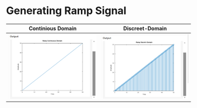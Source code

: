 
# Generating Ramp Signal

| Continious Domain | Discreet-Domain |
|----------------------|---------------------|
| ![Continious Domain](../img/rampcont.png) | ![Discreet-Domain](../img/rampdisc.png) |